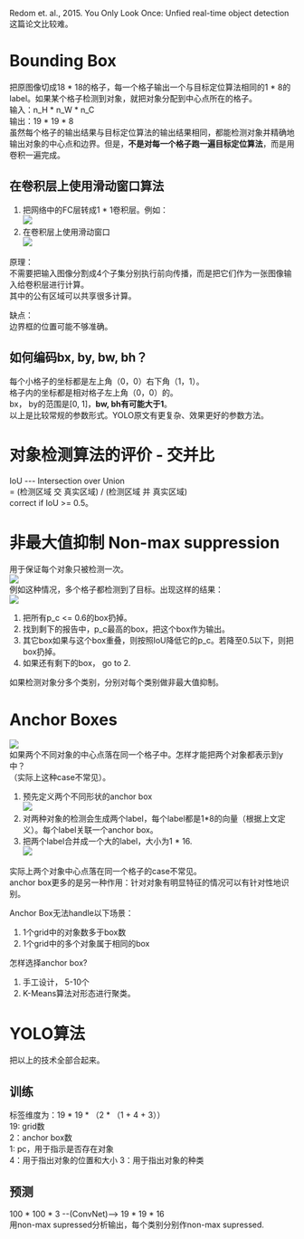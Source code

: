 Redom et. al., 2015. You Only Look Once: Unfied real-time object detection  
这篇论文比较难。  

# Bounding Box

把原图像切成18 * 18的格子，每一个格子输出一个与目标定位算法相同的1 * 8的label。如果某个格子检测到对象，就把对象分配到中心点所在的格子。  
输入：n_H * n_W * n_C  
输出：19 * 19 * 8  
虽然每个格子的输出结果与目标定位算法的输出结果相同，都能检测对象并精确地输出对象的中心点和边界。但是，**不是对每一个格子跑一遍目标定位算法**，而是用卷积一遍完成。  

## 在卷积层上使用滑动窗口算法  

1. 把网络中的FC层转成1 * 1卷积层。例如：  
![](/assets/20.png)   
2. 在卷积层上使用滑动窗口  
![](/assets/21.png)   

原理：  
不需要把输入图像分割成4个子集分别执行前向传播，而是把它们作为一张图像输入给卷积层进行计算。  
其中的公有区域可以共享很多计算。  

缺点：  
边界框的位置可能不够准确。  

## 如何编码bx, by, bw, bh？  

每个小格子的坐标都是左上角（0，0）右下角（1，1）。  
格子内的坐标都是相对格子左上角（0，0）的。  
bx， by的范围是[0, 1]，**bw, bh有可能大于1**。  
以上是比较常规的参数形式。YOLO原文有更复杂、效果更好的参数方法。  

# 对象检测算法的评价 - 交并比

IoU --- Intersection over Union  
= (检测区域 交 真实区域) / (检测区域 并 真实区域)  
correct if IoU >= 0.5。  

# 非最大值抑制 Non-max suppression

用于保证每个对象只被检测一次。  
![](/assets/23.png)   
例如这种情况，多个格子都检测到了目标。出现这样的结果：  
![](/assets/4.png)   

1. 把所有p_c <= 0.6的box扔掉。  
2. 找到剩下的报告中，p_c最高的box，把这个box作为输出。  
3. 其它box如果与这个box重叠，则按照IoU降低它的p_c。若降至0.5以下，则把box扔掉。  
4. 如果还有剩下的box， go to 2.  

如果检测对象分多个类别，分别对每个类别做非最大值抑制。  

# Anchor Boxes

![](/assets/24.png)   
如果两个不同对象的中心点落在同一个格子中。怎样才能把两个对象都表示到y中？  
（实际上这种case不常见）。   

1. 预先定义两个不同形状的anchor box  
![](/assets/25.png)   
2. 对两种对象的检测会生成两个label，每个label都是1*8的向量（根据上文定义）。每个label关联一个anchor box。  
3. 把两个label合并成一个大的label，大小为1 * 16.  
![](/assets/5.png)     

实际上两个对象中心点落在同一个格子的case不常见。  
anchor box更多的是另一种作用：针对对象有明显特征的情况可以有针对性地识别。    

Anchor Box无法handle以下场景：  
1. 1个grid中的对象数多于box数  
2. 1个grid中的多个对象属于相同的box  

怎样选择anchor box?  
1. 手工设计， 5-10个  
2. K-Means算法对形态进行聚类。  

# YOLO算法

把以上的技术全部合起来。  

## 训练

标签维度为：19 * 19 * （2 * （1 + 4 + 3））  
19: grid数  
2：anchor box数  
1: pc，用于指示是否存在对象  
4：用于指出对象的位置和大小
3：用于指出对象的种类

## 预测

100 * 100 * 3 --(ConvNet)--> 19 * 19 * 16  
用non-max supressed分析输出，每个类别分别作non-max supressed.  
